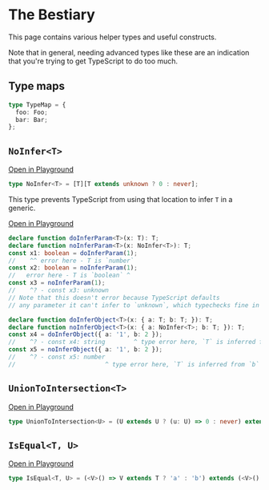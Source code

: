 # The Bestiary
This page contains various helper types and useful constructs.

Note that in general, needing advanced types like these
are an indication that you're trying to get TypeScript to do too much.

## Type maps
```ts
type TypeMap = {
  foo: Foo;
  bar: Bar;
};
```

## `NoInfer<T>`
[Open in Playground](https://www.typescriptlang.org/play?#code/C4TwDgpgBAcg9gSQHYDMICcA8AVAfFAXigG1sBdUqCAD2AiQBMBnKAVyQGsk4B3JKAPxQADFABcUJBABuGMgG4gA)
```ts
type NoInfer<T> = [T][T extends unknown ? 0 : never];
```
This type prevents TypeScript from using that location to infer `T` in a generic.

[Open in Playground](https://www.typescriptlang.org/play?#code/C4TwDgpgBAcg9gSQHYDMICcA8AVAfFAXigG1sBdUqCAD2AiQBMBnKAVyQGsk4B3JKAPxQADFABcUJBABuGMgG4AUIoYQAxgBsAhumgp2a4AEs4-BolQYACjq0BbHLgAU1CdgCUbpas069B41NJCzR0G3R7RxcJeGRQx08obCU1UyZgKGoARgkAIzg4DQgtfiJzOOtbOycs9xS0jOoAJjyCopLCYIqwqpq6xVSkdMyAZk7ubvD7PqUAelmoRagAPQFlH21dKH0kQxMzEIwAeVyAK3VgKNcoAG8oLS8oXMeAX0TklXVN-13A-gnLOgTudDFcJHcHrBDlg8PInq93vUho0ACydcqA4EXJwQiQAciyeIANPCoE0oG85gslqsBg1MgBWcbQrGGHH3fGEknPMkU-rzJYrARAA)
```ts
declare function doInferParam<T>(x: T): T;
declare function noInferParam<T>(x: NoInfer<T>): T;
const x1: boolean = doInferParam(1);
//    ^^ error here - T is `number`
const x2: boolean = noInferParam(1);
//   error here - T is `boolean` ^
const x3 = noInferParam(1);
//    ^? - const x3: unknown
// Note that this doesn't error because TypeScript defaults
// any parameter it can't infer to `unknown`, which typechecks fine in this case.

declare function doInferObject<T>(x: { a: T; b: T; }): T;
declare function noInferObject<T>(x: { a: NoInfer<T>; b: T; }): T;
const x4 = doInferObject({ a: '1', b: 2 });
//    ^? - const x4: string        ^ type error here, `T` is inferred from `a`
const x5 = noInferObject({ a: '1', b: 2 });
//    ^? - const x5: number
//                         ^ type error here, `T` is inferred from `b`
```

## `UnionToIntersection<T>`
[Open in Playground](https://www.typescriptlang.org/play?#code/C4TwDgpgBAqgdgSwPZwCpIJJ2BATgZwgGNhk4AeGAPigF4oAKGKCADxzgBN9YoB+RgFcAXLACUdGgAYoouBABueCWw7dGCUQjgAzPFAwTa0-lACi7XAEMS5DABpYNOYrwBuIA)
```ts
type UnionToIntersection<U> = (U extends U ? (u: U) => 0 : never) extends (i: infer I) => 0 ? Extract<I, U> : never;
```

## `IsEqual<T, U>`
[Open in Playground](https://www.typescriptlang.org/play?#code/C4TwDgpgBAkgzgUQI4FcCGAbAPAFQDRQCqAfFALxQAUWAasZQJTmk1QQAewEAdgCZxQcUAPxQA5GjFQAXOIBGYphy58B1Oo2ZRWynvyIjxkmfMWHgAJxTRZAM0xwIAbiA)
```ts
type IsEqual<T, U> = (<V>() => V extends T ? 'a' : 'b') extends (<V>() => V extends U ? 'a' : 'b') ? true : false;
```